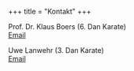 +++
title = "Kontakt"
+++

Prof. Dr. Klaus Boers (6. Dan Karate)<br/>[Email](mailto:boers@uni-muenster.de)

Uwe Lanwehr (3. Dan Karate)<br/>[Email](mailto:uwe.lanwehr@t-online.de)
